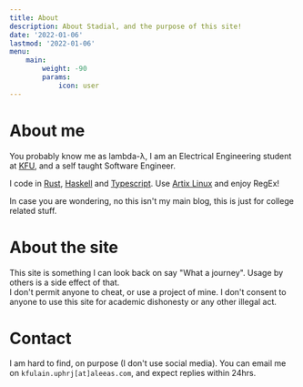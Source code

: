 ```yaml
---
title: About
description: About Stadial, and the purpose of this site!
date: '2022-01-06'
lastmod: '2022-01-06'
menu:
    main: 
        weight: -90
        params:
            icon: user
---
```


# About me

You probably know me as lambda-λ, I am an Electrical Engineering
student at [KFU](https://kfu.edu.sa/), and a self taught Software
Engineer.

I code in [Rust](https://www.rust-lang.org/),
[Haskell](https://haskell.org/) and
[Typescript](https://www.typescriptlang.org/). Use [Artix
Linux](https://artixlinux.org/) and enjoy RegEx!  

In case you are wondering, no this isn't my main blog, this is just
for college related stuff.

# About the site
This site is something I can look back on say "What a journey". Usage
by others is a side effect of that.   
I don't permit anyone to cheat, or use a project of mine. I don't consent
to anyone to use this site for academic dishonesty or any other
illegal act.

# Contact
I am hard to find, on purpose (I don't use social media). You can email
me on `kfulain.uphrj[at]aleeas.com`, and expect replies within 24hrs.




